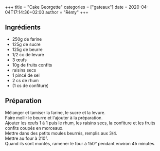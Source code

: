 +++
title = "Cake Georgette"
categories = ["gateaux"]
date = 2020-04-04T17:14:36+02:00
author = "Rémy"
+++

<!--more-->
## Ingrédients

* 250g de farine
* 125g de sucre
* 125g de beurre
* 1/2 cc de levure
* 3 œufs
* 10g de fruits confits
* raisins secs
* 1 pincé de sel
* 2 cs de rhum
* (1 cs de confiture)

## Préparation

Mélanger et tamiser la farine, le sucre et la levure.  
Faire mollir le beurre et l'ajouter à la préparation.  
Ajouter les œufs 1 à 1 puis le rhum, les raisins secs, la confiture et les fruits confits coupés en morceaux.  
Mettre dans des petits moules beurrés, remplis aux 3/4.  
Mettre au four à 210°.  
Quand ils sont montés, ramener le four à 150° pendant environ 45 minutes.
